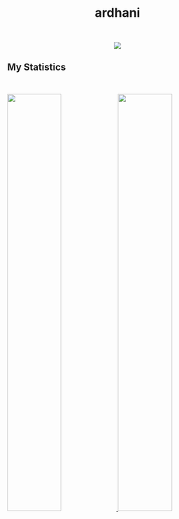 <div>
  <h1 align='center'>ardhani</h1>
  <p algin=center><null?></p>
</div>

<br>

<p>
<div align="center">
  <img src="[https://img.shields.io/static/v1?label=X&message=Penetration%20Tester&color=red](https://img.shields.io/static/v1?label=&message=Penetration%20Tester&color=red&logo=kalilinux)">
</div>
</p>

## My Statistics

<br/>
<p align="left">
  <a href="https://kdandy.com/">
  <img width="49.5%" src="https://github-readme-stats.vercel.app/api?username=naufalardhani&show_icons=true&theme=gruvbox&hide_border=true" />
    <img width="49.5%" src="https://github-readme-streak-stats.herokuapp.com/?user=naufalardhani&theme=gruvbox&hide_border=true" />
  </a>
</p>
<br>
